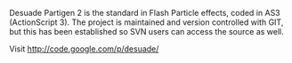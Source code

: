Desuade Partigen 2 is the standard in Flash Particle effects, coded in AS3 (ActionScript 3). The project is maintained and version controlled with GIT, but this has been established so SVN users can access the source as well.

Visit http://code.google.com/p/desuade/